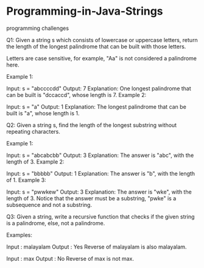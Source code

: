 # Programming-in-Java-Strings
programming challenges

Q1: Given a string s which consists of lowercase or uppercase letters, return the length of the longest palindrome that can be built with those letters.

Letters are case sensitive, for example, "Aa" is not considered a palindrome here.

 

Example 1:

Input: s = "abccccdd"
Output: 7
Explanation: One longest palindrome that can be built is "dccaccd", whose length is 7.
Example 2:

Input: s = "a"
Output: 1
Explanation: The longest palindrome that can be built is "a", whose length is 1.


Q2: Given a string s, find the length of the longest substring without repeating characters. 

Example 1:

Input: s = "abcabcbb"
Output: 3
Explanation: The answer is "abc", with the length of 3.
Example 2:

Input: s = "bbbbb"
Output: 1
Explanation: The answer is "b", with the length of 1.
Example 3:

Input: s = "pwwkew"
Output: 3
Explanation: The answer is "wke", with the length of 3.
Notice that the answer must be a substring, "pwke" is a subsequence and not a substring.


Q3: Given a string, write a recursive function that checks if the given string is a palindrome, else, not a palindrome.

Examples: 

Input : malayalam
Output : Yes
Reverse of malayalam is also
malayalam.

Input : max
Output : No
Reverse of max is not max. 
